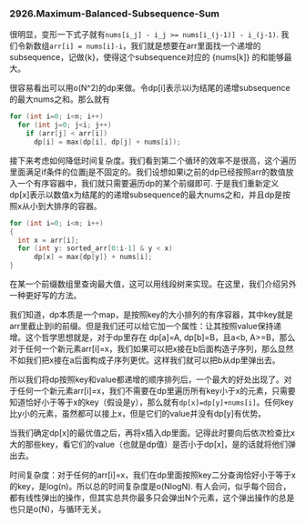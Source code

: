 ### 2926.Maximum-Balanced-Subsequence-Sum

很明显，变形一下式子就有```nums[i_j] - i_j >= nums[i_(j-1)] - i_(j-1)```. 我们令新数组`arr[i] = nums[i]-i`，我们就是想要在arr里面找一个递增的subsequence，记做{k}，使得这个subsequence对应的 {nums[k]} 的和能够最大。

很容易看出可以用o(N^2)的dp来做。令dp[i]表示以i为结尾的递增subsequence的最大nums之和。那么就有
```cpp
for (int i=0; i<n; i++)
  for (int j=0; j<i; j++)
    if (arr[j] < arr[i])
      dp[i] = max(dp[i], dp[j] + nums[i]);
```
接下来考虑如何降低时间复杂度。我们看到第二个循环的效率不是很高，这个遍历里面满足if条件的位置j是不固定的。我们设想如果i之前的dp已经按照arr的数值放入一个有序容器中，我们就只需要遍历dp的某个前缀即可. 于是我们重新定义dp[x]表示以数值x为结尾的的递增subsequence的最大nums之和，并且dp是按照x从小到大排序的容器。
```cpp
for (int i=0; i<n; i++)
{
  int x = arr[i];
  for (int y: sorted_arr[0:i-1] & y < x)    
      dp[x] = max{dp[y]} + nums[i];
}  
```
在某一个前缀数组里查询最大值，这可以用线段树来实现。在这里，我们介绍另外一种更好写的方法。

我们知道，dp本质是一个map，是按照key的大小排列的有序容器，其中key就是arr里截止到i的前缀。但是我们还可以给它加一个属性：让其按照value保持递增。这个哲学思想就是，对于dp里存在 dp[a]=A, dp[b]=B，且a<b, A>=B，那么对于任何一个新元素arr[i]=x，我们如果可以把x接在b后面构造子序列，那么显然不如我们把x接在a后面构成子序列更优。这样我们就可以把b从dp里弹出去。

所以我们将dp按照key和value都递增的顺序排列后，一个最大的好处出现了。对于任何一个新元素arr[i]=x，我们不需要在dp里遍历所有key小于x的元素，只需要知道恰好小于等于x的key（假设是y），那么就有`dp[x]=dp[y]+nums[i]`。任何key比y小的元素，虽然都可以接上x，但是它们的value并没有dp[y]有优势。

当我们确定dp[x]的最优值之后，再将x插入dp里面。记得此时要向后依次检查比x大的那些key，看它们的value（也就是dp值）是否小于dp[x]，是的话就将他们弹出去。

时间复杂度：对于任何的arr[i]=x，我们在dp里面按照key二分查询恰好小于等于x的key，是log(n)。所以总的时间复杂度是o(NlogN). 有人会问，似乎每个回合，都有线性弹出的操作，但其实总共你最多只会弹出N个元素，这个弹出操作的总是也只是o(N)，与循环无关。


